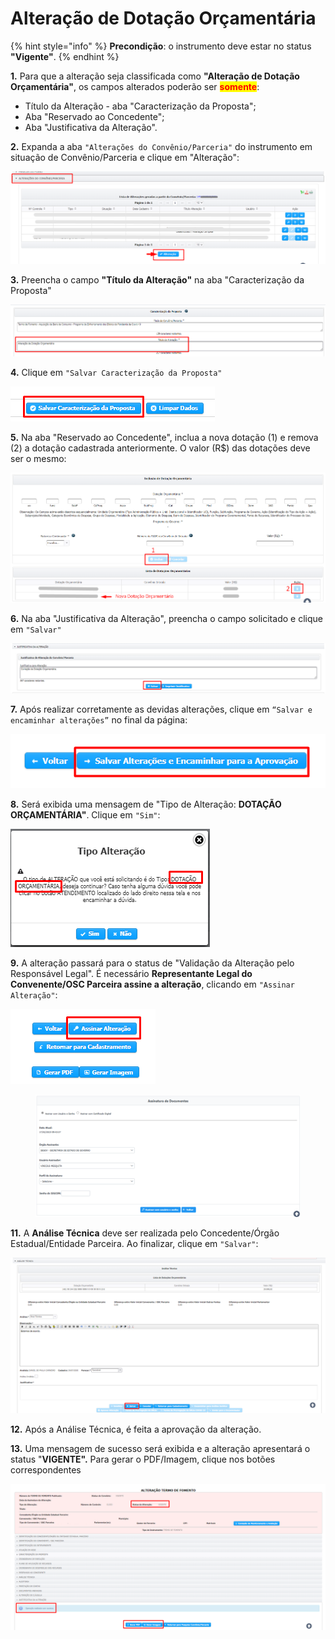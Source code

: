 # Alteração de Dotação Orçamentária

{% hint style="info" %}
**Precondição**: o instrumento deve estar no status **"Vigente"**.
{% endhint %}

**1.** Para que a alteração seja classificada como **"Alteração de Dotação Orçamentária"**, os campos alterados poderão ser <mark style="color:red;">**somente**</mark>:

* Título da Alteração - aba "Caracterização da Proposta";&#x20;
* Aba "Reservado ao Concedente";&#x20;
* Aba "Justificativa da Alteração".

**2.** Expanda a aba `"Alterações do Convênio/Parceria"` do instrumento em situação de Convênio/Parceria e clique em "Alteração":

![](<../../../.gitbook/assets/image (343).png>)

**3.** Preencha o campo **"Título da Alteração"** na aba "Caracterização da Proposta"

![](<../../../.gitbook/assets/image (317) (1).png>)

**4.** Clique em `"Salvar Caracterização da Proposta"`

![](<../../../.gitbook/assets/image (318) (1).png>)

**5.** Na aba "Reservado ao Concedente", inclua a nova dotação (1) e remova (2) a dotação cadastrada anteriormente. O valor (R$) das dotações deve ser o mesmo:

![](<../../../.gitbook/assets/image (332).png>)

**6.** Na aba "Justificativa da Alteração", preencha o campo solicitado e clique em `"Salvar"`

![](<../../../.gitbook/assets/image (334) (1).png>)

**7.** Após realizar corretamente as devidas alterações, clique em `“Salvar e encaminhar alterações”` no final da página:

![](<../../../.gitbook/assets/image (352).png>)

**8.** Será exibida uma mensagem de "Tipo de Alteração: **DOTAÇÃO ORÇAMENTÁRIA"**. Clique em `"Sim"`:

![](<../../../.gitbook/assets/image (331) (1).png>)

**9.** A alteração passará para o status de "Validação da Alteração pelo Responsável Legal". É necessário **Representante Legal do Convenente/OSC Parceira assine a alteração**, clicando em `"Assinar Alteração"`:

![](<../../../.gitbook/assets/image (330) (1).png>)

<figure><img src="../../../.gitbook/assets/image (6).png" alt=""><figcaption></figcaption></figure>

**11.** A **Análise Técnica** deve ser realizada pelo Concedente/Órgão Estadual/Entidade Parceira. Ao finalizar, clique em `"Salvar"`:

![](<../../../.gitbook/assets/image (310) (1).png>)



**12.** Após a Análise Técnica, é feita a aprovação da alteração.

**13.** Uma mensagem de sucesso será exibida e a alteração apresentará o status "**VIGENTE".** Para gerar o PDF/Imagem, clique nos botões correspondentes

![](<../../../.gitbook/assets/image (333) (1).png>)

